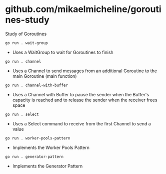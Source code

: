 # github.com/mikaelmicheline/goroutines-study
Study of Goroutines

`go run . wait-group`
- Uses a WaitGroup to wait for Goroutines to finish

`go run . channel`
- Uses a Channel to send messages from an additional Goroutine to the main Goroutine (main function)

`go run . channel-with-buffer`
- Uses a Channel with Buffer to pause the sender when the Buffer's capacity is reached and to release the sender when the receiver frees space

`go run . select`
- Uses a Select command to receive from the first Channel to send a value

`go run . worker-pools-pattern`
- Implements the Worker Pools Pattern

`go run . generator-pattern`
- Implements the Generator Pattern